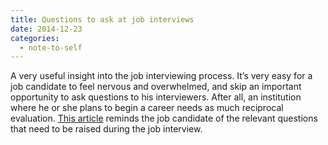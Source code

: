 ```yaml
---
title: Questions to ask at job interviews
date: 2014-12-23 
categories:
  - note-to-self
---
```


A very useful insight into the job interviewing process. It’s very easy for a job candidate to feel nervous and overwhelmed, and skip an important opportunity to ask questions to his interviewers. After all, an institution where he or she plans to begin a career needs as much reciprocal evaluation. [This article](https://www.insidehighered.com/advice/2014/12/12/how-ask-interview-questions-show-youre-interested-job-essay) reminds the job candidate of the relevant questions that need to be raised during the job interview.
